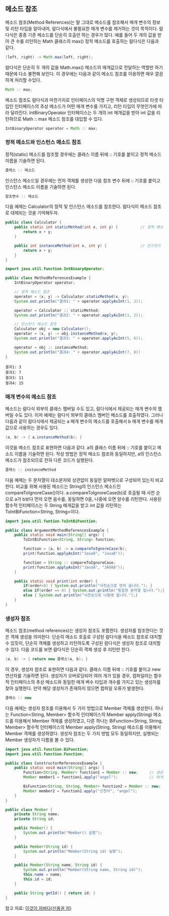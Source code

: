 ## 메소드 참조
메소드 참조(Method References)는 말 그대로 메소드를 참조해서 매개 변수의 정보 및 리턴 타입을 알아내어, 람다식에서 불필요한 매개 변수를 제거하는 것이 목적이다. 람다식은 종종 기존 메소드를 단순히 호출만 하는 경우가 많다. 예를 들어 두 개의 값을 받아 큰 수를 리턴하는 Math 클래스의 max() 정적 메소드를 호출하는 람다식은 다음과 같다.

```java
(left, right) -> Math.max(left, right);
```

람다식은 단순히 두 개의 값을 Math.max() 메소드의 매개값으로 전달하는 역할만 하기 때문에 다소 불편해 보인다. 이 경우에는 다음과 같이 메소드 참조를 이용하면 매우 깔끔하게 처리할 수있다.

```java
Math :: max; 
```

메소드 참조도 람다식과 마찬가지로 인터페이스의 익명 구현 객체로 생성되므로 타겟 타입인 인터페이스의 추상 메소드가 어떤 매개 변수를 가지고, 리턴 타입이 무엇인가에 따라 달라진다. IntBinaryOperator 인터페이스는 두 개의 int 매개값을 받아 int 값을 리턴하므로 Math :: max 메소드 참조를 대입할 수 있다.

```java
IntBinaryOperator operator = Math :: max;
```

### 정적 메소드와 인스턴스 메소드 참조
정적(static) 메소드를 참조할 경우에는 클래스 이름 뒤에 :: 기호를 붙이고 정적 메소드 이름을 기술하면 된다.

```java
클래스 :: 메소드
```

인스턴스 메소드일 경우에는 먼저 객체를 생성한 다음 참조 변수 뒤에 :: 기호를 붙이고 인스턴스 메소드 이름을 기술하면 된다.

```java
참조변수 :: 메소드
```

다음 예제는 Calculator의 정적 및 인스턴스 메소드를 참조한다. 람다식이 메소드 참조로 대체되는 것을 기억해두자.


```java
public class Calculator {
    public static int staticMethod(int x, int y) {          // 정적 메소드
        return x + y;
    }

    public int instanceMethod(int x, int y) {               // 인스턴스 메소드
        return x + y;
    }
}
```

```java
import java.util.function.IntBinaryOperator;

public class MethodReferencesExample {
    IntBinaryOperator operator;

    // 정적 메소드 참조
    operator = (x, y) -> Calculator.staticMethod(x, y);
    System.out.println("결과1: " + operator.applyAsInt(1, 2));

    operator = Calculator :: staticMethod;
    System.out.println("결과2: " + operator.applyAsInt(1, 2));

    // 인스턴스 메소드 참조
    Calculator obj = new Calculator();
    operator = (x, y) -> obj.instanceMethod(x, y);
    System.out.println("결과3: " + operator.applyAsInt(5, 6));

    operator = obj :: instanceMethod;
    System.out.println("결과4: " + operator.applyAsInt(7, 8))
}
```

```
결과1: 3
결과2: 7
결과3: 11
결과4: 15
```

### 매개 변수의 메소드 참조
메소드는 람다식 외부의 클래스 멤버일 수도 있고, 람다식에서 제공되는 매개 변수의 멤버일 수도 있다. 이저 예제는 람다식 외부의 클래스 멤버인 메소드를 호출하였다. 그러나 다음과 같이 람다식에서 제공되는 a 매개 변수의 메소드를 호출해서 b 매개 변수를 매개 값으로 사용하는 경우도 있다.

```java
(a, b) -> { a.instanceMethod(b); }
```

이것을 메소드 참조로 표현하면 다음과 같다. a의 클래스 이름 뒤에 :: 기호를 붙이고 메소드 이름을 기술하면 된다. 작성 방법은 정적 메소드 참조와 동일하지만, a의 인스턴스 메소드가 참조되므로 전혀 다른 코드가 실행된다.

```java
클래스 :: instanceMethod
```

다음 예제는 두 문자열이 대소문자와 상관없이 동일한 알파벳으로 구성되어 있는지 비교한다. 비교를 위해 사용된 메소드는 String의 인스턴스 메소드인 compareToIgnoreCase()이다. a.compareToIgnoreCase(b)로 호출될 때 사전 순으로 a가 b보다 먼저 오면 음수를, 동일하면 0을, 나중에 오면 양수를 리턴한다. 사용된 함수적 인터페이스는 두 String 매개값을 받고 int 값을 리턴하는 ToIntBiFunction<String, String>이다.

```java
import java.util.funtion.ToIntBiFunction;

public class ArgumentMethodReferencesExample {
    public static void main(String[] args) {
        ToIntBiFunction<String, String> function;

        function = (a, b) -> a.compareToIgnoreCase(b);
        print(function.applyAsInt("Java8", "Java8"));

        function = String :: compareToIgnoreCase;
        print(function.applyAsInt("Java8", "JAVA8"));
    }

    public static void print(int order) {
        if(order<0) { System.out.println("사전순으로 먼저 옵니다."); }
        else if(order == 0) { System.out.println("동일한 문자열 입니다.");}
        else { System.out.println("사전순으로 나중에 옵니다.");}
    }
}
```

### 생성자 참조
메소드 참조(method references)는 생성자 참조도 포함한다. 생성자를 참조한다는 것은 객체 생성을 의미한다. 단순히 메소드 호출로 구성된 람다식을 메소드 참조로 대치할 수 있듯이, 단순히 객체를 생성하고 리턴하도록 구성된 람다식은 생성자 참조로 대치할 수 있다. 다음 코드를 보면 람다식은 단순히 객체 생성 후 리턴만 한다.

```java
(a, b) -> { return new 클래스(a, b); }
```

이 경우, 생성자 참조로 표현하면 다음과 같다. 클래스 이름 뒤에 :: 기호를 붙이고 new 연산자를 기술하면 된다. 생성자가 오버로딩되어 여러 개가 있을 경우, 컴파일러는 함수적 인터페이스의 추상 메소드와 동일한 매개 벼수 타입과 개수를 가지고 있는 생성자를 찾아 실행한다. 만약 해당 생성자가 존재하지 않으면 컴파일 오류가 발생한다.

```java
클래스 :: new
```

다음 예제는 생성자 참조를 이용해서 두 가지 방법으로 Member 객체를 생성한다. 하나는 Function<String, Member> 함수적 인터페이스의 Member apply(String) 메소드를 이용해서 Member 객체를 생성하였고, 다른 하나는 BiFunction<String, String, Member> 함수적 인터페이스의 Member apply(String, String) 메소드를 이용해서 Member 객체를 생성하였다. 생성자 참조는 두 가지 방법 모두 동일하지만, 실행되는 Member 생성자가 다름을 볼 수 있다.

```java
import java.util.function.BiFunction;
import java.util.function.Function;

public class ConstructorReferencesExample {
    public static void main(String[] args) {
        Function<String, Member> function1 = Member :: new;     // 생성자 참조
        Member member1 = function1.apply("angel");              // 매개값 1개

        BiFunction<String, String, Member> function2 = Member :: new;   // 생성자 참조
        Member member2 = function2.apply("신천사", "angel");            // 매개값 2개
    }
}
```

```java
public class Member {
    private String name;
    private String id;

    public Member() {
        System.out.println("Member() 실행");
    }

    public Member(String id) {
        System.out.println("Member(String id) 실행");
    }

    public Member(String name, String id) {
        System.out.println("Member(String name, String id)");
        this.name = name;
        this.id = id;
    }

    public String getId() { return id; }
}
```


참고 자료: [이것이 자바다(신용권 저)](http://www.yes24.com/Product/Goods/15651484?scode=032&OzSrank=1)